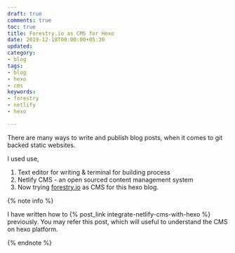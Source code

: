 ```yaml
---
draft: true
comments: true
toc: true
title: Forestry.io as CMS for Hexo
date: 2019-12-18T00:00:00+05:30
updated: 
category:
- blog
tags:
- blog
- hexo
- cms
keywords:
- forestry
- netlify
- hexo

---
```

There are many ways to write and publish blog posts, when it comes to git backed static websites.

I used use,

1. Text editor for writing & terminal for building process
2. Netlify CMS - an open sourced content management system
3. Now trying [forestry.io](https://forestry.io "Forestry.IO") as CMS for this hexo blog.

<!---more--->

{% note info %}

I have written how to {% post_link integrate-netlify-cms-with-hexo %} previously.  You may refer this post, which will useful to understand the CMS on hexo platform.

{% endnote %}
